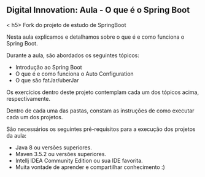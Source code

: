 <h2>Digital Innovation: Aula - O que é o Spring Boot</h2>
< h5> Fork do projeto de estudo  de SpringBoot


Nesta aula explicamos e detalhamos sobre o que é e como funciona o Spring Boot.

Durante a aula, são abordados os seguintes tópicos:

* Introdução ao Spring Boot
* O que é e como funciona o Auto Configuration
* O que são fatJar/uberJar

Os exercícios dentro deste projeto contemplam cada um dos tópicos acima, respectivamente.

Dentro de cada uma das pastas, constam as instruções de como executar cada um dos projetos.

São necessários os seguintes pré-requisitos para a execução dos projetos da aula:

* Java 8 ou versões superiores.
* Maven 3.5.2 ou versões superiores.
* Intellj IDEA Community Edition ou sua IDE favorita.
* Muita vontade de aprender e compartilhar conhecimento :)


